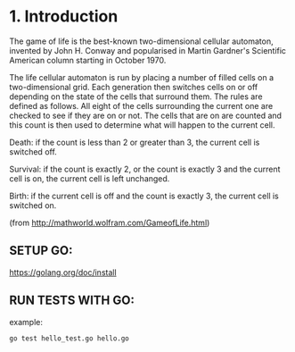 # 1. Introduction

The game of life is the best-known two-dimensional cellular automaton, invented by John H. Conway and popularised in Martin Gardner's Scientific American column starting in October 1970.

The life cellular automaton is run by placing a number of filled cells on a two-dimensional grid. Each generation then switches cells on or off depending on the state of the cells that surround them. The rules are defined as follows. All eight of the cells surrounding the current one are checked to see if they are on or not. The cells that are on are counted and this count is then used to determine what will happen to the current cell.

Death: if the count is less than 2 or greater than 3, the current cell is switched off.

Survival: if the count is exactly 2, or the count is exactly 3 and the current cell is on, the current cell is left unchanged.

Birth: if the current cell is off and the count is exactly 3, the current cell is switched on.

(from http://mathworld.wolfram.com/GameofLife.html)


## SETUP GO:

https://golang.org/doc/install


## RUN TESTS WITH GO:
example: 
```
go test hello_test.go hello.go
```

